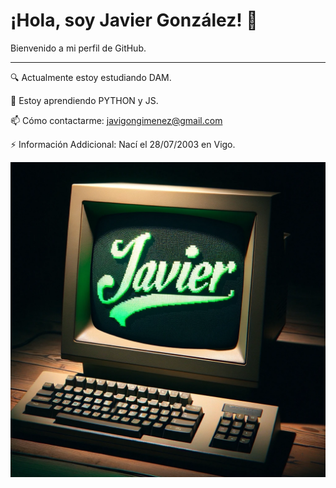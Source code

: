 # ¡Hola, soy Javier González! 👋

Bienvenido a mi perfil de GitHub. 

---

🔍 Actualmente estoy estudiando DAM.



🌱 Estoy aprendiendo PYTHON y JS.



📫 Cómo contactarme: javigongimenez@gmail.com



⚡ Información Addicional: Nací el 28/07/2003 en Vigo.

![Descripción de mi imagen](imagen.png)

